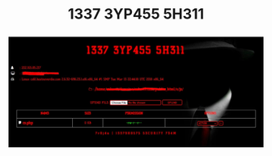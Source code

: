 <h1><p align="center"> 1337 3YP455 5H311 </p></h1>

<img src="https://raw.githubusercontent.com/1337r0j4n/php-backdoors/main/.img/20.jpeg">

